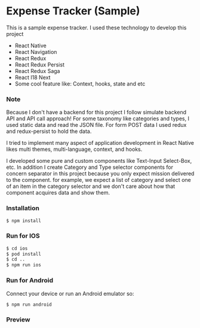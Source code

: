 # Expense Tracker (Sample)

This is a sample expense tracker. I used these technology to develop this project
  - React Native
  - React Navigation
  - React Redux
  - React Redux Persist
  - React Redux Saga
  - React I18 Next
  - Some cool feature like: Context, hooks, state and etc

### Note
Because I don't have a backend for this project I follow simulate backend API and API call approach! For some taxonomy like categories and types, I used static data and read the JSON file. For form POST data I used redux and redux-persist to hold the data.

I tried to implement many aspect of application development in React Native likes  multi themes, multi-language, context, and hooks.

I developed some pure and custom components like Text-Input Select-Box, etc. In addition I create Category and Type selector components for concern separator in this project because you only expect mission delivered to the component. for example, we expect a list of category and select one of an item in the category selector and we don't care about how that component acquires data and show them.

### Installation
```sh
$ npm install
```

### Run for IOS
```sh
$ cd ios
$ pod install
$ cd ..
$ npm run ios
```

### Run for Android
Connect your device or run an Android emulator so:
```sh
$ npm run android
```

### Preview